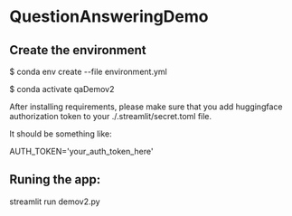 # QuestionAnsweringDemo

## Create the environment

$ conda env create --file environment.yml

$ conda activate qaDemov2

After installing requirements, please make sure that you add huggingface authorization token to your ./.streamlit/secret.toml file.

It should be something like:

AUTH_TOKEN='your_auth_token_here'

## Runing the app:

streamlit run demov2.py
